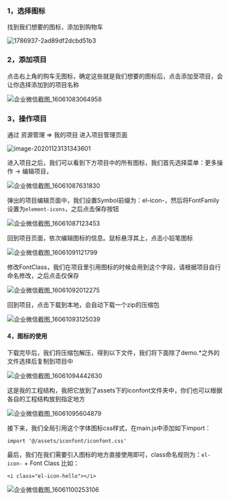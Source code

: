 ### 1，选择图标

找到我们想要的图标，添加到购物车

![1786937-2ad89df2dcbd51b3](assets/在vue中使用iconfont/1786937-2ad89df2dcbd51b3.webp)

### 2，添加项目

点击右上角的购车无图标，确定这些就是我们想要的图标后，点击添加至项目，会让你选择添加到的项目名称

![企业微信截图_16061083064958](assets/在vue中使用iconfont/企业微信截图_16061083064958.png)

### 3，操作项目

通过 资源管理 => 我的项目 进入项目管理页面

![image-20201123131343601](assets/在vue中使用iconfont/image-20201123131343601.png)

进入项目之后，我们可以看到下方项目中的所有图标，我们首先选择菜单：更多操作 -> 编辑项目，

![企业微信截图_16061087631830](assets/在vue中使用iconfont/企业微信截图_16061087631830.png)

弹出的项目编辑页面中，我们设置Symbol前缀为：el-icon-，然后将FontFamily设置为`element-icons`，之后点击保存按钮

![企业微信截图_16061087123453](assets/在vue中使用iconfont/企业微信截图_16061087123453.png)

回到项目页面，依次编辑图标的信息。鼠标悬浮其上，点击小铅笔图标

![企业微信截图_16061091121799](assets/在vue中使用iconfont/企业微信截图_16061091121799.png)

修改FontClass，我们在项目里引用图标的时候会用到这个字段，请根据项目自行命名修改，之后点击仅保存

![企业微信截图_16061092012275](assets/在vue中使用iconfont/企业微信截图_16061092012275.png)

回到项目，点击下载到本地，会自动下载一个zip的压缩包

![企业微信截图_16061093125039](assets/在vue中使用iconfont/企业微信截图_16061093125039.png)

#### 4，图标的使用

下载完毕后，我们将压缩包解压，得到以下文件，我们将下面除了demo.*之外的文件选择后复制到项目中

![企业微信截图_16061094442630](assets/在vue中使用iconfont/企业微信截图_16061094442630.png)

这是我的工程结构，我把它放到了assets下的iconfont文件夹中，你们也可以根据各自的工程结构放到指定地方

![企业微信截图_16061095604879](assets/在vue中使用iconfont/企业微信截图_16061095604879.png)

接下来，我们全局引用这个字体图标css样式，在main.js中添加如下import：

```
import '@/assets/iconfont/iconfont.css'
```

最后，我们在我们需要引入图标的地方直接使用即可，class命名规则为：`el-icon-` + Font Class     比如：

```
<i class="el-icon-hello"></i>
```

![企业微信截图_16061100253106](assets/在vue中使用iconfont/企业微信截图_16061100253106.png)